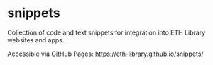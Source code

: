 # snippets
Collection of code and text snippets for integration into ETH Library websites and apps.

Accessible via GitHub Pages: https://eth-library.github.io/snippets/

